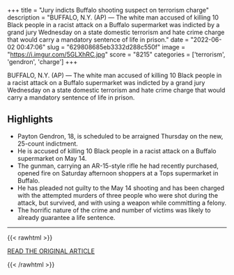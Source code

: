 +++
title = "Jury indicts Buffalo shooting suspect on terrorism charge"
description = "BUFFALO, N.Y. (AP) — The white man accused of killing 10 Black people in a racist attack on a Buffalo supermarket was indicted by a grand jury Wednesday on a state domestic terrorism and hate crime charge that would carry a mandatory sentence of life in prison."
date = "2022-06-02 00:47:06"
slug = "629808685eb3332d288c550f"
image = "https://i.imgur.com/5GLXhRC.jpg"
score = "8215"
categories = ['terrorism', 'gendron', 'charge']
+++

BUFFALO, N.Y. (AP) — The white man accused of killing 10 Black people in a racist attack on a Buffalo supermarket was indicted by a grand jury Wednesday on a state domestic terrorism and hate crime charge that would carry a mandatory sentence of life in prison.

## Highlights

- Payton Gendron, 18, is scheduled to be arraigned Thursday on the new, 25-count indictment.
- He is accused of killing 10 Black people in a racist attack on a Buffalo supermarket on May 14.
- The gunman, carrying an AR-15-style rifle he had recently purchased, opened fire on Saturday afternoon shoppers at a Tops supermarket in Buffalo.
- He has pleaded not guilty to the May 14 shooting and has been charged with the attempted murders of three people who were shot during the attack, but survived, and with using a weapon while committing a felony.
- The horrific nature of the crime and number of victims was likely to already guarantee a life sentence.

---

{{< rawhtml >}}
  <p class="article-category">
    <a target="_blank" href="https://apnews.com/article/1ce595dbd268f0d6550c2dee2652b38e">READ THE ORIGINAL ARTICLE</a>
  </p>
{{< /rawhtml >}}
